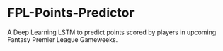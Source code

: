 # FPL-Points-Predictor
A Deep Learning LSTM to predict points scored by players in upcoming Fantasy Premier League Gameweeks.
